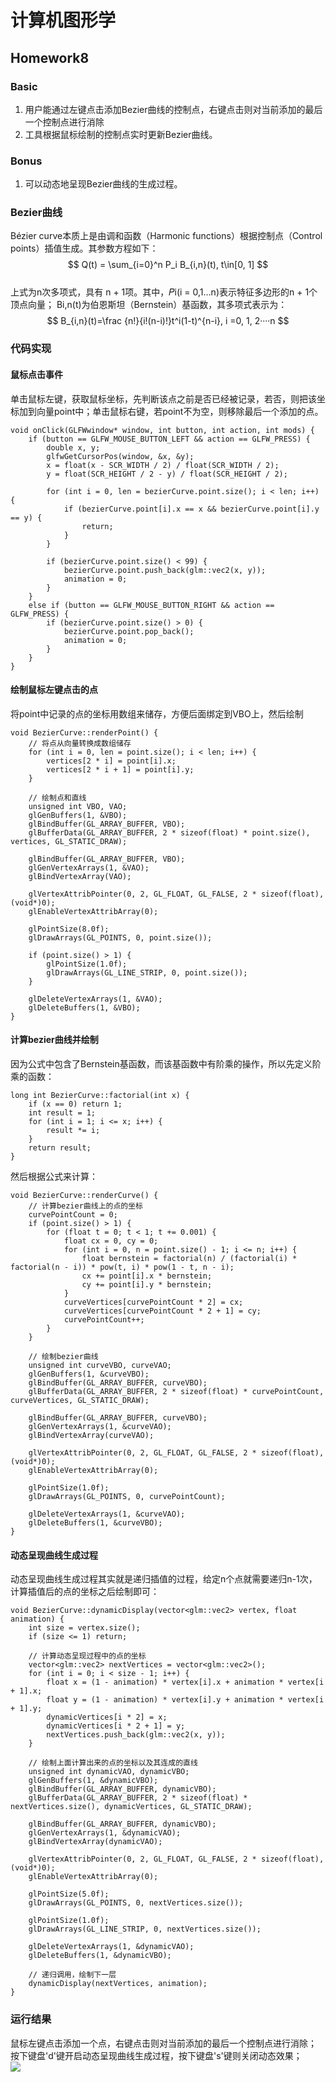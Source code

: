 # 计算机图形学
## Homework8
### Basic
1. 用户能通过左键点击添加Bezier曲线的控制点，右键点击则对当前添加的最后一个控制点进行消除
2. 工具根据鼠标绘制的控制点实时更新Bezier曲线。

### Bonus
1. 可以动态地呈现Bezier曲线的生成过程。

### Bezier曲线
Bézier curve本质上是由调和函数（Harmonic functions）根据控制点（Control points）插值生成。其参数方程如下：  
$$ Q(t) = \sum_{i=0}^n P_i B_{i,n}(t), t\in[0, 1] $$  
上式为n次多项式，具有 n + 1项。其中，𝑃i(i = 0,1…n)表示特征多边形的n + 1个顶点向量； Bi,n(t)为伯恩斯坦（Bernstein）基函数，其多项式表示为：  
$$ B_{i,n}(t)=\frac {n!}{i!(n-i)!}t^i(1-t)^{n-i}, i =0, 1, 2····n $$  

### 代码实现
#### 鼠标点击事件
单击鼠标左键，获取鼠标坐标，先判断该点之前是否已经被记录，若否，则把该坐标加到向量point中；单击鼠标右键，若point不为空，则移除最后一个添加的点。  
```
void onClick(GLFWwindow* window, int button, int action, int mods) {
	if (button == GLFW_MOUSE_BUTTON_LEFT && action == GLFW_PRESS) {
		double x, y;
		glfwGetCursorPos(window, &x, &y);
		x = float(x - SCR_WIDTH / 2) / float(SCR_WIDTH / 2);
		y = float(SCR_HEIGHT / 2 - y) / float(SCR_HEIGHT / 2);

		for (int i = 0, len = bezierCurve.point.size(); i < len; i++) {
			if (bezierCurve.point[i].x == x && bezierCurve.point[i].y == y) {
				return;
			}
		}

		if (bezierCurve.point.size() < 99) {
			bezierCurve.point.push_back(glm::vec2(x, y));
			animation = 0;
		}
	}
	else if (button == GLFW_MOUSE_BUTTON_RIGHT && action == GLFW_PRESS) {
		if (bezierCurve.point.size() > 0) {
			bezierCurve.point.pop_back();
			animation = 0;
		}
	}
}
```

#### 绘制鼠标左键点击的点
将point中记录的点的坐标用数组来储存，方便后面绑定到VBO上，然后绘制  
```
void BezierCurve::renderPoint() {
	// 将点从向量转换成数组储存
	for (int i = 0, len = point.size(); i < len; i++) {
		vertices[2 * i] = point[i].x;
		vertices[2 * i + 1] = point[i].y;
	}

	// 绘制点和直线
	unsigned int VBO, VAO;
	glGenBuffers(1, &VBO);
	glBindBuffer(GL_ARRAY_BUFFER, VBO);
	glBufferData(GL_ARRAY_BUFFER, 2 * sizeof(float) * point.size(), vertices, GL_STATIC_DRAW);

	glBindBuffer(GL_ARRAY_BUFFER, VBO);
	glGenVertexArrays(1, &VAO);
	glBindVertexArray(VAO);

	glVertexAttribPointer(0, 2, GL_FLOAT, GL_FALSE, 2 * sizeof(float), (void*)0);
	glEnableVertexAttribArray(0);

	glPointSize(8.0f);
	glDrawArrays(GL_POINTS, 0, point.size());

	if (point.size() > 1) {
		glPointSize(1.0f);
		glDrawArrays(GL_LINE_STRIP, 0, point.size());
	}

	glDeleteVertexArrays(1, &VAO);
	glDeleteBuffers(1, &VBO);
}
```

#### 计算bezier曲线并绘制
因为公式中包含了Bernstein基函数，而该基函数中有阶乘的操作，所以先定义阶乘的函数：  
```
long int BezierCurve::factorial(int x) {
	if (x == 0) return 1;
	int result = 1;
	for (int i = 1; i <= x; i++) {
		result *= i;
	}
	return result;
}
```  
然后根据公式来计算：  
```
void BezierCurve::renderCurve() {
	// 计算bezier曲线上的点的坐标
	curvePointCount = 0;
	if (point.size() > 1) {
		for (float t = 0; t < 1; t += 0.001) {
			float cx = 0, cy = 0;
			for (int i = 0, n = point.size() - 1; i <= n; i++) {
				float bernstein = factorial(n) / (factorial(i) * factorial(n - i)) * pow(t, i) * pow(1 - t, n - i);
				cx += point[i].x * bernstein;
				cy += point[i].y * bernstein;
			}
			curveVertices[curvePointCount * 2] = cx;
			curveVertices[curvePointCount * 2 + 1] = cy;
			curvePointCount++;
		}
	}

	// 绘制bezier曲线
	unsigned int curveVBO, curveVAO;
	glGenBuffers(1, &curveVBO);
	glBindBuffer(GL_ARRAY_BUFFER, curveVBO);
	glBufferData(GL_ARRAY_BUFFER, 2 * sizeof(float) * curvePointCount, curveVertices, GL_STATIC_DRAW);

	glBindBuffer(GL_ARRAY_BUFFER, curveVBO);
	glGenVertexArrays(1, &curveVAO);
	glBindVertexArray(curveVAO);

	glVertexAttribPointer(0, 2, GL_FLOAT, GL_FALSE, 2 * sizeof(float), (void*)0);
	glEnableVertexAttribArray(0);

	glPointSize(1.0f);
	glDrawArrays(GL_POINTS, 0, curvePointCount);

	glDeleteVertexArrays(1, &curveVAO);
	glDeleteBuffers(1, &curveVBO);
}
```

#### 动态呈现曲线生成过程
动态呈现曲线生成过程其实就是递归插值的过程，给定n个点就需要递归n-1次，计算插值后的点的坐标之后绘制即可：  
```
void BezierCurve::dynamicDisplay(vector<glm::vec2> vertex, float animation) {
	int size = vertex.size();
	if (size <= 1) return;

	// 计算动态呈现过程中的点的坐标
	vector<glm::vec2> nextVertices = vector<glm::vec2>();
	for (int i = 0; i < size - 1; i++) {
		float x = (1 - animation) * vertex[i].x + animation * vertex[i + 1].x;
		float y = (1 - animation) * vertex[i].y + animation * vertex[i + 1].y;
		dynamicVertices[i * 2] = x;
		dynamicVertices[i * 2 + 1] = y;
		nextVertices.push_back(glm::vec2(x, y));
	}

	// 绘制上面计算出来的点的坐标以及其连成的直线
	unsigned int dynamicVAO, dynamicVBO;
	glGenBuffers(1, &dynamicVBO);
	glBindBuffer(GL_ARRAY_BUFFER, dynamicVBO);
	glBufferData(GL_ARRAY_BUFFER, 2 * sizeof(float) * nextVertices.size(), dynamicVertices, GL_STATIC_DRAW);

	glBindBuffer(GL_ARRAY_BUFFER, dynamicVBO);
	glGenVertexArrays(1, &dynamicVAO);
	glBindVertexArray(dynamicVAO);

	glVertexAttribPointer(0, 2, GL_FLOAT, GL_FALSE, 2 * sizeof(float), (void*)0);
	glEnableVertexAttribArray(0);

	glPointSize(5.0f);
	glDrawArrays(GL_POINTS, 0, nextVertices.size());

	glPointSize(1.0f);
	glDrawArrays(GL_LINE_STRIP, 0, nextVertices.size());

	glDeleteVertexArrays(1, &dynamicVAO);
	glDeleteBuffers(1, &dynamicVBO);

	// 递归调用，绘制下一层
	dynamicDisplay(nextVertices, animation);
}
```


### 运行结果 
鼠标左键点击添加一个点，右键点击则对当前添加的最后一个控制点进行消除；  
按下键盘'd'键开启动态呈现曲线生成过程，按下键盘's'键则关闭动态效果；  
![](resource/演示.gif)  